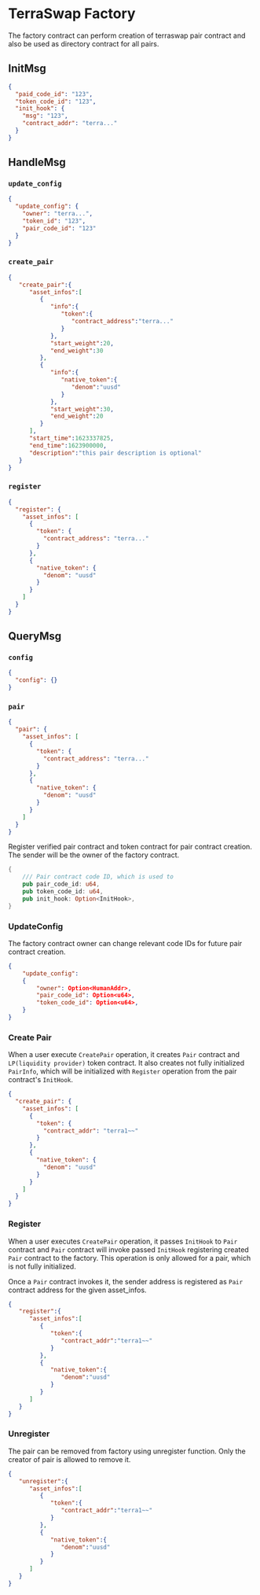 # TerraSwap Factory

The factory contract can perform creation of terraswap pair contract and also be used as directory contract for all pairs.

## InitMsg

```json
{
  "paid_code_id": "123",
  "token_code_id": "123",
  "init_hook": {
    "msg": "123",
    "contract_addr": "terra..."
  }
}
```

## HandleMsg

### `update_config`

```json
{
  "update_config": {
    "owner": "terra...",
    "token_id": "123",
    "pair_code_id": "123"
  }
}
```

### `create_pair`

```json
{
   "create_pair":{
      "asset_infos":[
         {
            "info":{
               "token":{
                  "contract_address":"terra..."
               }
            },
            "start_weight":20,
            "end_weight":30
         },
         {
            "info":{
               "native_token":{
                  "denom":"uusd"
               }
            },
            "start_weight":30,
            "end_weight":20
         }
      ],
      "start_time":1623337825,
      "end_time":1623900000,
      "description":"this pair description is optional"
   }
}
```

### `register`

```json
{
  "register": {
    "asset_infos": [
      {
        "token": {
          "contract_address": "terra..."
        }
      },
      {
        "native_token": {
          "denom": "uusd"
        }
      }
    ]
  }
}
```

## QueryMsg

### `config`

```json
{
  "config": {}
}
```

### `pair`

```json
{
  "pair": {
    "asset_infos": [
      {
        "token": {
          "contract_address": "terra..."
        }
      },
      {
        "native_token": {
          "denom": "uusd"
        }
      }
    ]
  }
}
```

Register verified pair contract and token contract for pair contract creation. The sender will be the owner of the factory contract.

```rust
{
    /// Pair contract code ID, which is used to
    pub pair_code_id: u64,
    pub token_code_id: u64,
    pub init_hook: Option<InitHook>,
}
```

### UpdateConfig

The factory contract owner can change relevant code IDs for future pair contract creation.

```json
{
    "update_config":
    {
        "owner": Option<HumanAddr>,
        "pair_code_id": Option<u64>,
        "token_code_id": Option<u64>,
    }
}
```

### Create Pair

When a user execute `CreatePair` operation, it creates `Pair` contract and `LP(liquidity provider)` token contract. It also creates not fully initialized `PairInfo`, which will be initialized with `Register` operation from the pair contract's `InitHook`.

```json
{
  "create_pair": {
    "asset_infos": [
      {
        "token": {
          "contract_addr": "terra1~~"
        }
      },
      {
        "native_token": {
          "denom": "uusd"
        }
      }
    ]
  }
}
```

### Register

When a user executes `CreatePair` operation, it passes `InitHook` to `Pair` contract and `Pair` contract will invoke passed `InitHook` registering created `Pair` contract to the factory. This operation is only allowed for a pair, which is not fully initialized.

Once a `Pair` contract invokes it, the sender address is registered as `Pair` contract address for the given asset_infos.

```json
{
   "register":{
      "asset_infos":[
         {
            "token":{
               "contract_addr":"terra1~~"
            }
         },
         {
            "native_token":{
               "denom":"uusd"
            }
         }
      ]
   }
}
```

### Unregister

The pair can be removed from factory using unregister function. Only the creator of pair is allowed to remove it.
```json
{
   "unregister":{
      "asset_infos":[
         {
            "token":{
               "contract_addr":"terra1~~"
            }
         },
         {
            "native_token":{
               "denom":"uusd"
            }
         }
      ]
   }
}
```
